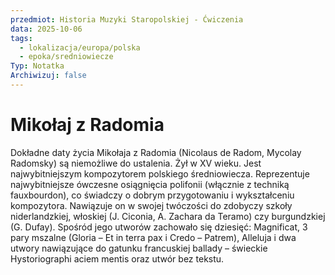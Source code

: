 ```yaml
---
przedmiot: Historia Muzyki Staropolskiej - Ćwiczenia
data: 2025-10-06
tags:
  - lokalizacja/europa/polska
  - epoka/sredniowiecze
Typ: Notatka
Archiwizuj: false
---
```

# Mikołaj z Radomia
Dokładne daty życia Mikołaja z Radomia (Nicolaus de Radom, Mycolay Radomsky) są niemożliwe do ustalenia. Żył w XV wieku. Jest najwybitniejszym kompozytorem polskiego średniowiecza. Reprezentuje najwybitniejsze ówczesne osiągnięcia polifonii (włącznie z techniką fauxbourdon), co świadczy o dobrym przygotowaniu i wykształceniu kompozytora. Nawiązuje on w swojej twóczości do zdobyczy szkoły niderlandzkiej, włoskiej (J. Ciconia, A. Zachara da Teramo) czy burgundzkiej (G. Dufay). Spośród jego utworów zachowało się dziesięć: Magnificat, 3 pary mszalne (Gloria – Et in terra pax i Credo – Patrem), Alleluja i dwa utwory nawiązujące do gatunku francuskiej ballady – świeckie Hystoriographi aciem mentis oraz utwór bez tekstu.